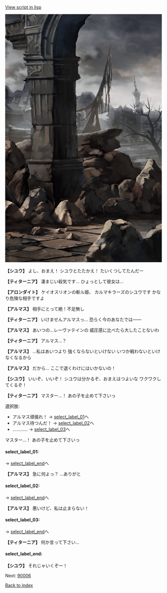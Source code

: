 [View script in lisp](../scripts/100402021.txt)

![201_border.png](../images/backgrounds/201_border.png)

**【シユウ】**
よし、おまえ！
シユウとたたかえ！
たいくつしてたんだー

**【ティターニア】**
凄まじい殺気です…
ひょっとして彼女は…

**【アロンダイト】**
ケイオスリオンの斬ル姫、
カルマキラーズのシユウです
かなり危険な相手ですよ

**【アルマス】**
相手にとって絶！不足無し

**【ティターニア】**
いけませんアルマスっ…
恐らく今のあなたでは――

**【アルマス】**
あいつの…レーヴァテインの
威圧感に比べたら大したことないわ

**【ティターニア】**
アルマス…？

**【アルマス】**
…私はあいつより
強くならないといけない
いつか戦わないといけなくなるから

**【アルマス】**
だから…
ここで退くわけにはいかないの！

**【シユウ】**
いいぞ、いいぞ！
シユウは分かるぞ、おまえはつよいな
ワクワクしてくるぞ！

**【ティターニア】**
マスター…！
あの子を止めて下さいっ

選択肢:
- アルマス頑張れ！ → [select_label_01](#select_label_01)へ
- アルマス待つんだ！ → [select_label_02](#select_label_02)へ
- ………… → [select_label_03](#select_label_03)へ

マスター…！
あの子を止めて下さいっ

#### select_label_01:
 → [select_label_end](#select_label_end)へ

**【アルマス】**
急に何よっ？
…ありがと

#### select_label_02:
 → [select_label_end](#select_label_end)へ

**【アルマス】**
悪いけど、私は止まらない！

#### select_label_03:
 → [select_label_end](#select_label_end)へ

**【ティターニア】**
何か言って下さい…

#### select_label_end:

**【シユウ】**
それじゃいくぞー！


Next: [90006](90006.md)

[Back to index](index.md)
